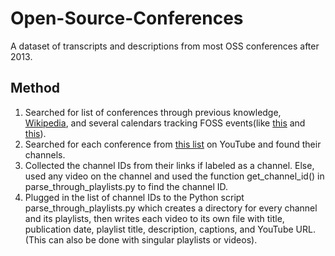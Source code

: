 # Open-Source-Conferences
A dataset of transcripts and descriptions from most OSS conferences after 2013.

## Method
1. Searched for list of conferences through previous knowledge, [Wikipedia](https://en.wikipedia.org/wiki/List_of_free-software_events), and several calendars tracking FOSS events(like [this](https://calendify.com/@blinkenweb/foss-events) and [this](https://lwn.net/Calendar/Monthly/cfp/)).
2. Searched for each conference from [this list](https://docs.google.com/spreadsheets/d/1XPNv2uBbE6VW9QJpgdRfOCMHoDkbYsRkd6rJVHt6mo0/edit?usp=sharing) on YouTube and found their channels.
3. Collected the channel IDs from their links if labeled as a channel. Else, used any video on the channel and used the function get_channel_id() in parse_through_playlists.py to find the channel ID.
4. Plugged in the list of channel IDs to the Python script parse_through_playlists.py which creates a directory for every channel and its playlists, then writes each video to its own file with title, publication date, playlist title, description, captions, and YouTube URL. (This can also be done with singular playlists or videos).

